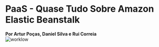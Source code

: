 # **PaaS - Quase Tudo Sobre Amazon Elastic Beanstalk**
**Por Artur Poças, Daniel Silva e Rui Correia**<br>
![worklow](https://docs.aws.amazon.com/elasticbeanstalk/latest/dg/images/clearbox-flow-00.png)
